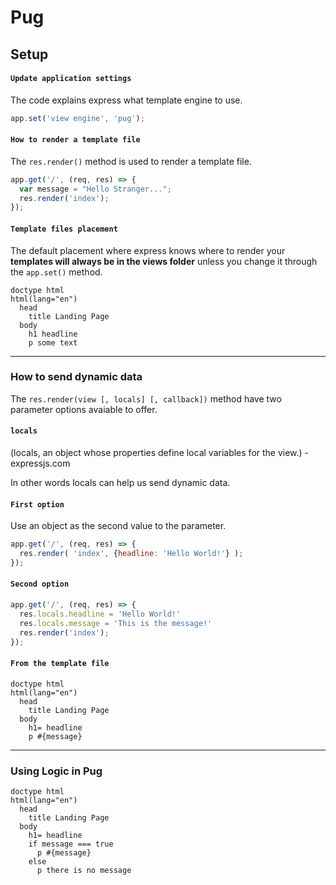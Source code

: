 # Pug

## Setup

#### `Update application settings`
The code explains express what template engine to use.
```javascript
app.set('view engine', 'pug');
```
#### `How to render a template file`
The `res.render()` method is used to render a template file.
```javascript
app.get('/', (req, res) => {
  var message = "Hello Stranger..."; 
  res.render('index');
});
```

#### `Template files placement`
The default placement where express knows where to render your **templates will always be in the views folder** unless
you change it through the `app.set()` method.
```pug
doctype html
html(lang="en")
  head
    title Landing Page
  body
    h1 headline
    p some text
```

---

### How to send dynamic data
The `res.render(view [, locals] [, callback])` method have two parameter options avaiable to offer.
#### `locals`
(locals, an object whose properties define local variables for the view.) - expressjs.com

In other words locals can help us send dynamic data.

#### `First option`
Use an object as the second value to the parameter. 
```javascript
app.get('/', (req, res) => {
  res.render( 'index', {headline: 'Hello World!'} );
});
```
#### `Second option`
```javascript
app.get('/', (req, res) => {
  res.locals.headline = 'Hello World!'
  res.locals.message = 'This is the message!'
  res.render('index');
});
```
#### `From the template file`
```pug
doctype html
html(lang="en")
  head
    title Landing Page
  body
    h1= headline
    p #{message}
```

---

### Using Logic in Pug
```pug
doctype html
html(lang="en")
  head
    title Landing Page
  body
    h1= headline
    if message === true
      p #{message}
    else
      p there is no message
```
